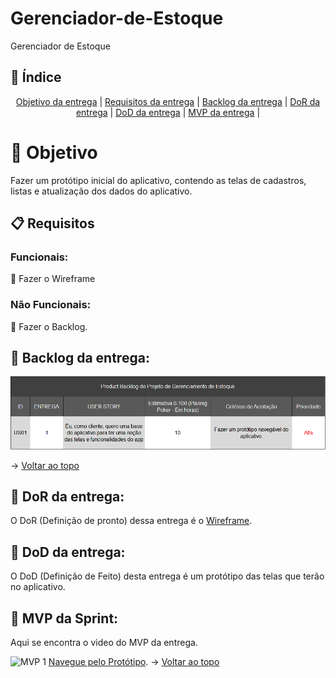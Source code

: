<span id="topo"></span>

# Gerenciador-de-Estoque
Gerenciador de Estoque

## :mag_right: Índice
<p align='center'>
    <a href="#objetivo">Objetivo da entrega</a> | 
    <a href="#requisitos">Requisitos da entrega</a> | 
    <a href="#backlog">Backlog da entrega</a> |
    <a href="#dor">DoR da entrega</a> |
    <a href="#dod">DoD da entrega</a> |
    <a href="#mvp">MVP da entrega</a> |
</p>

<span id='objetivo'></span>

# 🎯 Objetivo
Fazer um protótipo inicial do aplicativo, contendo as telas de cadastros, listas e atualização dos dados do aplicativo.

<span id='requisitos'></span>

## :clipboard: Requisitos

### Funcionais:

:pushpin: Fazer o Wireframe


### Não Funcionais:

:pushpin: Fazer o Backlog.

<span id='backlog'></span>

<h2>📑 Backlog da entrega: </h2>


<img src="https://github.com/BrunoSerpa/Gerenciador-de-Estoque/blob/Entrega-1/doc/assets/Entrega1.png" width="750px">

→ [Voltar ao topo](#topo)

<span id='dor'></span>

<h2>📑 DoR da entrega: </h2>

O DoR (Definição de pronto) dessa entrega é o [Wireframe](https://github.com/BrunoSerpa/Gerenciador-de-Estoque/blob/Entrega-1/doc/Wireframe.pdf).

<span id='dod'></span>

<h2>📑 DoD da entrega: </h2>

O DoD (Definição de Feito) desta entrega é um protótipo das telas que terão no aplicativo.

<span id='mvp'></span>

<h2>📑 MVP da Sprint: </h2>

Aqui se encontra o video do MVP da entrega.

![MVP 1](https://github.com/user-attachments/assets/29a7a621-0db3-4317-a284-226f756cc42c)
[Navegue pelo Protótipo](https://www.figma.com/proto/F2dw2mDABftkWDn4I2uDD9/Gerenciamento-de-Estoque?node-id=2-51&starting-point-node-id=2%3A51).
→ [Voltar ao topo](#topo)
